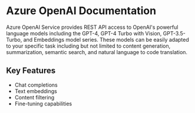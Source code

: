 # Azure OpenAI Documentation

Azure OpenAI Service provides REST API access to OpenAI's powerful language models including the GPT-4, GPT-4 Turbo with Vision, GPT-3.5-Turbo, and Embeddings model series. These models can be easily adapted to your specific task including but not limited to content generation, summarization, semantic search, and natural language to code translation.

## Key Features
- Chat completions
- Text embeddings
- Content filtering
- Fine-tuning capabilities
